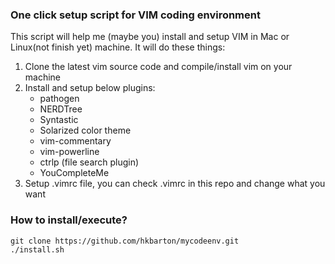 ### One click setup script for VIM coding environment
This script will help me (maybe you) install and setup VIM in Mac or Linux(not finish yet) machine. It will do these things:

1. Clone the latest vim source code and compile/install vim on your machine
2. Install and setup below plugins:
	* pathogen
	* NERDTree
	* Syntastic
	* Solarized color theme
	* vim-commentary
	* vim-powerline
	* ctrlp (file search plugin)
	* YouCompleteMe 
3. Setup .vimrc file, you can check .vimrc in this repo and change what you want

### How to install/execute?
	git clone https://github.com/hkbarton/mycodeenv.git
	./install.sh
